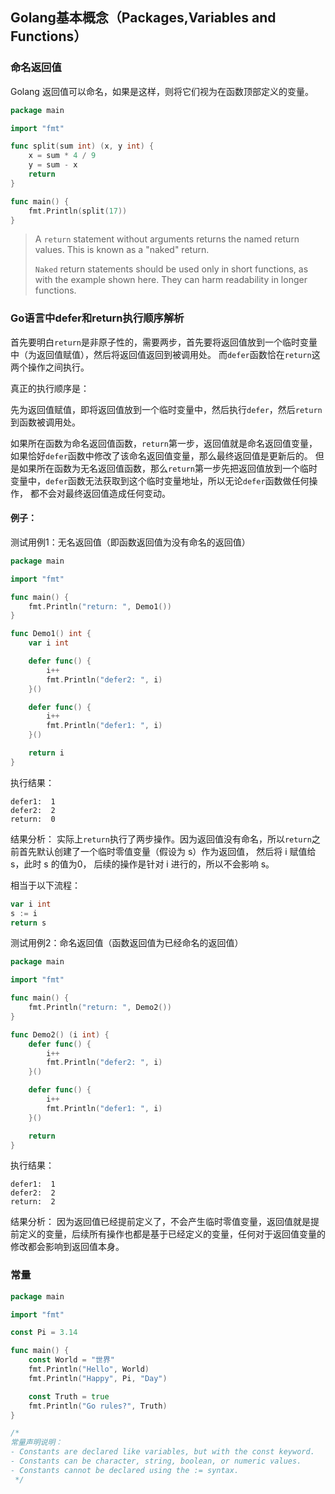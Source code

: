 ## Golang基本概念（Packages,Variables and Functions）

### 命名返回值
Golang 返回值可以命名，如果是这样，则将它们视为在函数顶部定义的变量。
```go
package main

import "fmt"

func split(sum int) (x, y int) {
	x = sum * 4 / 9
	y = sum - x
	return
}

func main() {
	fmt.Println(split(17))
}
```
> A `return` statement without arguments returns the named return values. This is known as a "naked" return.
> 
> `Naked` return statements should be used only in short functions, as with the example shown here.
> They can harm readability in longer functions.

### Go语言中defer和return执行顺序解析
首先要明白`return`是非原子性的，需要两步，首先要将返回值放到一个临时变量中（为返回值赋值），然后将返回值返回到被调用处。
而`defer`函数恰在`return`这两个操作之间执行。

真正的执行顺序是：

先为返回值赋值，即将返回值放到一个临时变量中，然后执行`defer`，然后`return`到函数被调用处。

如果所在函数为命名返回值函数，`return`第一步，返回值就是命名返回值变量，如果恰好`defer`函数中修改了该命名返回值变量，那么最终返回值是更新后的。
但是如果所在函数为无名返回值函数，那么`return`第一步先把返回值放到一个临时变量中，`defer`函数无法获取到这个临时变量地址，所以无论`defer`函数做任何操作，
都不会对最终返回值造成任何变动。

#### 例子：
测试用例1：无名返回值（即函数返回值为没有命名的返回值）
```go
package main

import "fmt"

func main() {
	fmt.Println("return: ", Demo1())
}

func Demo1() int {
	var i int

	defer func() {
		i++
		fmt.Println("defer2: ", i)
	}()

	defer func() {
		i++
		fmt.Println("defer1: ", i)
	}()

	return i
}
```

执行结果：
```shell
defer1:  1
defer2:  2
return:  0
```

结果分析：
实际上`return`执行了两步操作。因为返回值没有命名，所以`return`之前首先默认创建了一个临时零值变量（假设为 s）作为返回值，
然后将 i 赋值给 s，此时 s 的值为0， 后续的操作是针对 i 进行的，所以不会影响 s。

相当于以下流程：
```go
var i int
s := i
return s
```

测试用例2：命名返回值（函数返回值为已经命名的返回值）
```go
package main

import "fmt"

func main() {
	fmt.Println("return: ", Demo2())
}

func Demo2() (i int) {
	defer func() {
		i++
		fmt.Println("defer2: ", i)
	}()

	defer func() {
		i++
		fmt.Println("defer1: ", i)
	}()

	return
}
```

执行结果：
```shell
defer1:  1
defer2:  2
return:  2
```

结果分析：
因为返回值已经提前定义了，不会产生临时零值变量，返回值就是提前定义的变量，后续所有操作也都是基于已经定义的变量，任何对于返回值变量的修改都会影响到返回值本身。

### 常量
```go
package main

import "fmt"

const Pi = 3.14

func main() {
	const World = "世界"
	fmt.Println("Hello", World)
	fmt.Println("Happy", Pi, "Day")

	const Truth = true
	fmt.Println("Go rules?", Truth)
}

/*
常量声明说明：
- Constants are declared like variables, but with the const keyword.
- Constants can be character, string, boolean, or numeric values.
- Constants cannot be declared using the := syntax.
 */
```